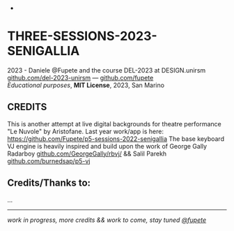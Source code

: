 -
# THREE-SESSIONS-2023-SENIGALLIA
2023 - Daniele @Fupete and the course DEL-2023 at DESIGN.unirsm  
[github.com/del-2023-unirsm](https://github.com/del-2023-unirsm) — [github.com/fupete](https://github.com/fupete)  
_Educational purposes_, __MIT License__, 2023, San Marino  

##  CREDITS
This is another attempt at live digital backgrounds for theatre performance "Le Nuvole" by Aristofane. Last year work/app is here: https://github.com/Fupete/p5-sessions-2022-senigallia
The base keyboard VJ engine is heavily inspired and build upon the work of George Gally Radarboy [github.com/GeorgeGally/rbvj/](https://github.com/GeorgeGally/rbvj/) && Salil Parekh [github.com/burnedsap/p5-vj](https://github.com/burnedsap/p5-vj)

## Credits/Thanks to:
...

------

_work in progress, more credits && work to come, stay tuned [@fupete](https://twitter.com/fupete)_
